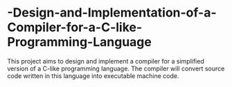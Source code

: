 # -Design-and-Implementation-of-a-Compiler-for-a-C-like-Programming-Language
This project aims to design and implement a compiler for a simplified version of a C-like programming language. The compiler will convert source code written in this language into executable machine code.

